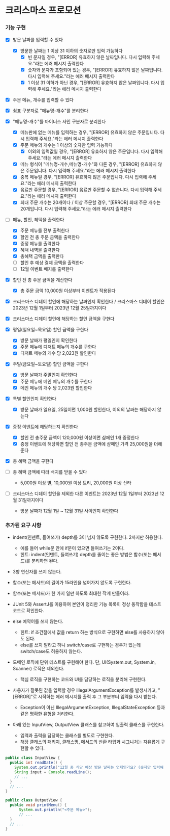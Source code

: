# 크리스마스 프로모션

### 기능 구현

- [x] 방문 날짜를 입력할 수 있다
  - [x] 방문한 날짜는 1 이상 31 이하의 숫자로만 입력 가능하다
    - [x] 빈 문자일 경우, "[ERROR] 유효하지 않은 날짜입니다. 다시 입력해 주세요."라는 에러 메시지 출력한다
    - [x] 숫자와 문자가 포함되어 있는 경우, "[ERROR] 유효하지 않은 날짜입니다. 다시 입력해 주세요."라는 에러 메시지 출력한다
    - [x] 1 이상 31 이하가 아닌 경우, "[ERROR] 유효하지 않은 날짜입니다. 다시 입력해 주세요."라는 에러 메시지 출력한다

- [x] 주문 메뉴, 개수를 입력할 수 있다
- [x] 쉼표 구분자로 "메뉴명-개수"를 분리한다
- [x] "메뉴명-개수"를 마이너스 사인 구분자로 분리한다
  - [x] 메뉴판에 없는 메뉴를 입력하는 경우, "[ERROR] 유효하지 않은 주문입니다. 다시 입력해 주세요."라는 에러 메시지 출력한다
  - [x] 주문 메뉴의 개수는 1 이상의 숫자만 입력 가능하다
    - [x] 이외의 입력값일 경우, "[ERROR] 유효하지 않은 주문입니다. 다시 입력해 주세요."라는 에러 메시지 출력한다
  - [x] 메뉴 형식이 "메뉴명-개수,메뉴명-개수"와 다른 경우, "[ERROR] 유효하지 않은 주문입니다. 다시 입력해 주세요."라는 에러 메시지 출력한다
  - [x] 중복 메뉴일 경우, "[ERROR] 유효하지 않은 주문입니다. 다시 입력해 주세요."라는 에러 메시지 출력한다
  - [x] 음료만 주문할 경우, "[ERROR] 음료만 주문할 수 없습니다. 다시 입력해 주세요."라는 에러 메시지 출력한다
  - [x] 최대 주문 개수는 20개이다 / 이상 주문할 경우, "[ERROR] 최대 주문 개수는 20개입니다. 다시 입력해 주세요."라는 에러 메시지 출력한다

- [ ] 메뉴, 할인, 혜택을 출력한다
  - [x] 주문 메뉴를 전부 출력한다
  - [x] 할인 전 총 주문 금액을 출력한다
  - [x] 증정 메뉴를 출력한다
  - [x] 혜택 내역을 출력한다
  - [x] 총혜택 금액을 출력한다
  - [ ] 할인 후 예상 결제 금액을 출력한다
  - [ ] 12월 이벤트 배지를 출력한다

- [x] 할인 전 총 주문 금액을 계산한다
  - [x] 총 주문 금액 10,000원 이상부터 이벤트가 적용된다
- [x] 크리스마스 디데이 할인에 해당하는 날짜인지 확인한다 / 크리스마스 디데이 할인은 2023년 12월 1일부터 2023년 12월 25일까지이다
- [x] 크리스마스 디데이 할인에 해당하는 할인 금액을 구한다

- [x] 평일(일요일~목요일) 할인 금액을 구한다
  - [x] 방문 날짜가 평일인지 확인한다
  - [x] 주문 메뉴에 디저트 메뉴의 개수를 구한다
  - [x] 디저트 메뉴의 개수 당 2,023원 할인한다

- [x] 주말(금요일~토요일) 할인 금액을 구한다
  - [x] 방문 날짜가 주말인지 확인한다
  - [x] 주문 메뉴에 메인 메뉴의 개수를 구한다
  - [x] 메인 메뉴의 개수 당 2,023원 할인한다

- [x] 특별 할인인지 확인한다
  - [x] 방문 날짜가 일요일, 25일이면 1,000원 할인한다, 이외의 날짜는 해당하지 않는다

- [x] 증정 이벤트에 해당하는지 확인한다
  - [x] 할인 전 총주문 금액이 120,000원 이상이면 샴페인 1개 증정한다
  - [x] 증정 이벤트에 해당하면 할인 전 총주문 금액에 샴페인 가격 25,000원을 더해준다

- [x] 총 혜택 금액을 구한다
- [ ] 총 혜택 금액에 따라 배지를 받을 수 있다
  - 5,000원 이상 별, 10,000원 이상 트리, 20,000원 이상 산타
- [ ] 크리스마스 디데이 할인을 제외한 다른 이벤트는 2023년 12월 1일부터 2023년 12월 31일까지이다
  - 방문 날짜가 12월 1일 ~ 12월 31일 사이인지 확인한다


### 추가된 요구 사항

- indent(인덴트, 들여쓰기) depth를 3이 넘지 않도록 구현한다. 2까지만 허용한다.
    - 예를 들어 while문 안에 if문이 있으면 들여쓰기는 2이다.
    - 힌트: indent(인덴트, 들여쓰기) depth를 줄이는 좋은 방법은 함수(또는 메서드)를 분리하면 된다.
- 3항 연산자를 쓰지 않는다.
- 함수(또는 메서드)의 길이가 15라인을 넘어가지 않도록 구현한다.
- 함수(또는 메서드)가 한 가지 일만 하도록 최대한 작게 만들어라.
- JUnit 5와 AssertJ를 이용하여 본인이 정리한 기능 목록이 정상 동작함을 테스트 코드로 확인한다.
- else 예약어를 쓰지 않는다.
  - 힌트: if 조건절에서 값을 return 하는 방식으로 구현하면 else를 사용하지 않아도 된다.
  - else를 쓰지 말라고 하니 switch/case로 구현하는 경우가 있는데 switch/case도 허용하지 않는다.
- 도메인 로직에 단위 테스트를 구현해야 한다. 단, UI(System.out, System.in, Scanner) 로직은 제외한다.
  - 핵심 로직을 구현하는 코드와 UI를 담당하는 로직을 분리해 구현한다.
- 사용자가 잘못된 값을 입력할 경우 IllegalArgumentException를 발생시키고, "[ERROR]"로 시작하는 에러 메시지를 출력 후 그 부분부터 입력을 다시 받는다.
  - Exception이 아닌 IllegalArgumentException, IllegalStateException 등과 같은 명확한 유형을 처리한다.

- 아래 있는 InputView, OutputView 클래스를 참고하여 입출력 클래스를 구현한다.
  - 입력과 출력을 담당하는 클래스를 별도로 구현한다.
  - 해당 클래스의 패키지, 클래스명, 메서드의 반환 타입과 시그니처는 자유롭게 구현할 수 있다.
```java    
public class InputView {
  public int readDate() {
    System.out.println("12월 중 식당 예상 방문 날짜는 언제인가요? (숫자만 입력해 주세요!)");
    String input = Console.readLine();    
    // ...
  }
  // ...
}

public class OutputView {
  public void printMenu() {
      System.out.println("<주문 메뉴>");
      // ...
  }
  // ...
}
```